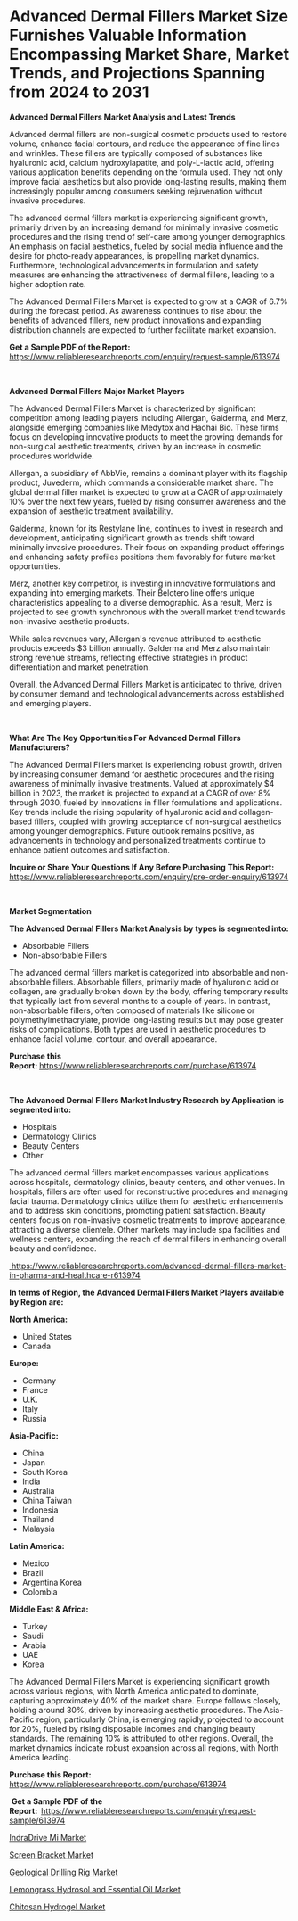 <p><h1>Advanced Dermal Fillers Market Size Furnishes Valuable Information Encompassing Market Share, Market Trends, and Projections Spanning from 2024 to 2031</h1></p><p><strong>Advanced Dermal Fillers Market Analysis and Latest Trends</strong></p>
<p><p>Advanced dermal fillers are non-surgical cosmetic products used to restore volume, enhance facial contours, and reduce the appearance of fine lines and wrinkles. These fillers are typically composed of substances like hyaluronic acid, calcium hydroxylapatite, and poly-L-lactic acid, offering various application benefits depending on the formula used. They not only improve facial aesthetics but also provide long-lasting results, making them increasingly popular among consumers seeking rejuvenation without invasive procedures.</p><p>The advanced dermal fillers market is experiencing significant growth, primarily driven by an increasing demand for minimally invasive cosmetic procedures and the rising trend of self-care among younger demographics. An emphasis on facial aesthetics, fueled by social media influence and the desire for photo-ready appearances, is propelling market dynamics. Furthermore, technological advancements in formulation and safety measures are enhancing the attractiveness of dermal fillers, leading to a higher adoption rate.</p><p>The Advanced Dermal Fillers Market is expected to grow at a CAGR of 6.7% during the forecast period. As awareness continues to rise about the benefits of advanced fillers, new product innovations and expanding distribution channels are expected to further facilitate market expansion.</p></p>
<p><strong>Get a Sample PDF of the Report:&nbsp;</strong> <a href="https://www.reliableresearchreports.com/enquiry/request-sample/613974?utm_campaign=113&utm_medium=2&utm_source=Github&utm_content=ia&utm_term=27122024&utm_id=advanced-dermal-fillers">https://www.reliableresearchreports.com/enquiry/request-sample/613974</a></p>
<p>&nbsp;</p>
<p><strong>Advanced Dermal Fillers Major Market Players</strong></p>
<p><p>The Advanced Dermal Fillers Market is characterized by significant competition among leading players including Allergan, Galderma, and Merz, alongside emerging companies like Medytox and Haohai Bio. These firms focus on developing innovative products to meet the growing demands for non-surgical aesthetic treatments, driven by an increase in cosmetic procedures worldwide.</p><p>Allergan, a subsidiary of AbbVie, remains a dominant player with its flagship product, Juvederm, which commands a considerable market share. The global dermal filler market is expected to grow at a CAGR of approximately 10% over the next few years, fueled by rising consumer awareness and the expansion of aesthetic treatment availability.</p><p>Galderma, known for its Restylane line, continues to invest in research and development, anticipating significant growth as trends shift toward minimally invasive procedures. Their focus on expanding product offerings and enhancing safety profiles positions them favorably for future market opportunities.</p><p>Merz, another key competitor, is investing in innovative formulations and expanding into emerging markets. Their Belotero line offers unique characteristics appealing to a diverse demographic. As a result, Merz is projected to see growth synchronous with the overall market trend towards non-invasive aesthetic products.</p><p>While sales revenues vary, Allergan's revenue attributed to aesthetic products exceeds $3 billion annually. Galderma and Merz also maintain strong revenue streams, reflecting effective strategies in product differentiation and market penetration.</p><p>Overall, the Advanced Dermal Fillers Market is anticipated to thrive, driven by consumer demand and technological advancements across established and emerging players.</p></p>
<p>&nbsp;</p>
<p><strong>What Are The Key Opportunities For Advanced Dermal Fillers Manufacturers?</strong></p>
<p><p>The Advanced Dermal Fillers market is experiencing robust growth, driven by increasing consumer demand for aesthetic procedures and the rising awareness of minimally invasive treatments. Valued at approximately $4 billion in 2023, the market is projected to expand at a CAGR of over 8% through 2030, fueled by innovations in filler formulations and applications. Key trends include the rising popularity of hyaluronic acid and collagen-based fillers, coupled with growing acceptance of non-surgical aesthetics among younger demographics. Future outlook remains positive, as advancements in technology and personalized treatments continue to enhance patient outcomes and satisfaction.</p></p>
<p><strong>Inquire or Share Your Questions If Any Before Purchasing This Report:</strong> <a href="https://www.reliableresearchreports.com/enquiry/pre-order-enquiry/613974?utm_campaign=113&utm_medium=2&utm_source=Github&utm_content=ia&utm_term=27122024&utm_id=advanced-dermal-fillers">https://www.reliableresearchreports.com/enquiry/pre-order-enquiry/613974</a></p>
<p>&nbsp;</p>
<p><strong>Market Segmentation</strong></p>
<p><strong>The Advanced Dermal Fillers Market Analysis by types is segmented into:</strong></p>
<p><ul><li>Absorbable Fillers</li><li>Non-absorbable Fillers</li></ul></p>
<p><p>The advanced dermal fillers market is categorized into absorbable and non-absorbable fillers. Absorbable fillers, primarily made of hyaluronic acid or collagen, are gradually broken down by the body, offering temporary results that typically last from several months to a couple of years. In contrast, non-absorbable fillers, often composed of materials like silicone or polymethylmethacrylate, provide long-lasting results but may pose greater risks of complications. Both types are used in aesthetic procedures to enhance facial volume, contour, and overall appearance.</p></p>
<p><strong>Purchase this Report:&nbsp;</strong><a href="https://www.reliableresearchreports.com/purchase/613974?utm_campaign=113&utm_medium=2&utm_source=Github&utm_content=ia&utm_term=27122024&utm_id=advanced-dermal-fillers">https://www.reliableresearchreports.com/purchase/613974</a></p>
<p>&nbsp;</p>
<p><strong>The Advanced Dermal Fillers Market Industry Research by Application is segmented into:</strong></p>
<p><ul><li>Hospitals</li><li>Dermatology Clinics</li><li>Beauty Centers</li><li>Other</li></ul></p>
<p><p>The advanced dermal fillers market encompasses various applications across hospitals, dermatology clinics, beauty centers, and other venues. In hospitals, fillers are often used for reconstructive procedures and managing facial trauma. Dermatology clinics utilize them for aesthetic enhancements and to address skin conditions, promoting patient satisfaction. Beauty centers focus on non-invasive cosmetic treatments to improve appearance, attracting a diverse clientele. Other markets may include spa facilities and wellness centers, expanding the reach of dermal fillers in enhancing overall beauty and confidence.</p></p>
<p><a href="https://www.reliableresearchreports.com/advanced-dermal-fillers-market-in-pharma-and-healthcare-r613974?utm_campaign=113&utm_medium=2&utm_source=Github&utm_content=ia&utm_term=27122024&utm_id=advanced-dermal-fillers">&nbsp;https://www.reliableresearchreports.com/advanced-dermal-fillers-market-in-pharma-and-healthcare-r613974</a></p>
<p><strong>In terms of Region, the Advanced Dermal Fillers Market Players available by Region are:</strong></p>
<p>
    <p> <strong> North America: </strong>
        <ul>
            <li>United States</li>
            <li>Canada</li>
        </ul>
        </p> 
    <p> <strong> Europe: </strong>
        <ul>
            <li>Germany</li>
            <li>France</li>
            <li>U.K.</li>
            <li>Italy</li>
            <li>Russia</li>
        </ul>
        </p> 
    <p> <strong> Asia-Pacific: </strong>
        <ul>
            <li>China</li>
            <li>Japan</li>
            <li>South Korea</li>
            <li>India</li>
            <li>Australia</li>
            <li>China Taiwan</li>
            <li>Indonesia</li>
            <li>Thailand</li>
            <li>Malaysia</li>
        </ul>
        </p> 
    <p> <strong> Latin America: </strong>
        <ul>
            <li>Mexico</li>
            <li>Brazil</li>
            <li>Argentina Korea</li>
            <li>Colombia</li>
        </ul>
        </p> 
    <p> <strong> Middle East & Africa: </strong>
        <ul>
            <li>Turkey</li>
            <li>Saudi</li>
            <li>Arabia</li>
            <li>UAE</li>
            <li>Korea</li>
        </ul>
    </p>
    </p>
<p><p>The Advanced Dermal Fillers Market is experiencing significant growth across various regions, with North America anticipated to dominate, capturing approximately 40% of the market share. Europe follows closely, holding around 30%, driven by increasing aesthetic procedures. The Asia-Pacific region, particularly China, is emerging rapidly, projected to account for 20%, fueled by rising disposable incomes and changing beauty standards. The remaining 10% is attributed to other regions. Overall, the market dynamics indicate robust expansion across all regions, with North America leading.</p></p>
<p><strong>Purchase this Report: </strong><a href="https://www.reliableresearchreports.com/purchase/613974?utm_campaign=113&utm_medium=2&utm_source=Github&utm_content=ia&utm_term=27122024&utm_id=advanced-dermal-fillers">https://www.reliableresearchreports.com/purchase/613974</a></p>
<p>&nbsp;<strong>Get a Sample PDF of the Report:&nbsp;&nbsp;</strong><a href="https://www.reliableresearchreports.com/enquiry/request-sample/613974?utm_campaign=113&utm_medium=2&utm_source=Github&utm_content=ia&utm_term=27122024&utm_id=advanced-dermal-fillers">https://www.reliableresearchreports.com/enquiry/request-sample/613974</a></p>
<p><strong></strong></p>
<p><p><a href="https://github.com/SamiaChowdhury801/Market-Research-Report-List-1/blob/main/indradrive-mi-market.md?utm_campaign=113&utm_medium=2&utm_source=Github&utm_content=ia&utm_term=27122024&utm_id=advanced-dermal-fillers">IndraDrive Mi Market</a></p><p><a href="https://github.com/locarol73/Market-Research-Report-List-1/blob/main/screen-bracket-market.md?utm_campaign=113&utm_medium=2&utm_source=Github&utm_content=ia&utm_term=27122024&utm_id=advanced-dermal-fillers">Screen Bracket Market</a></p><p><a href="https://github.com/LilianFaulkner65/Market-Research-Report-List-1/blob/main/geological-drilling-rig-market.md?utm_campaign=113&utm_medium=2&utm_source=Github&utm_content=ia&utm_term=27122024&utm_id=advanced-dermal-fillers">Geological Drilling Rig Market</a></p><p><a href="https://github.com/rileymgdorcas/Market-Research-Report-List-1/blob/main/lemongrass-hydrosol-and-essential-oil-market.md?utm_campaign=113&utm_medium=2&utm_source=Github&utm_content=ia&utm_term=27122024&utm_id=advanced-dermal-fillers">Lemongrass Hydrosol and Essential Oil Market</a></p><p><a href="https://github.com/lehumiston1971679/Market-Research-Report-List-1/blob/main/chitosan-hydrogel-market.md?utm_campaign=113&utm_medium=2&utm_source=Github&utm_content=ia&utm_term=27122024&utm_id=advanced-dermal-fillers">Chitosan Hydrogel Market</a></p></p>